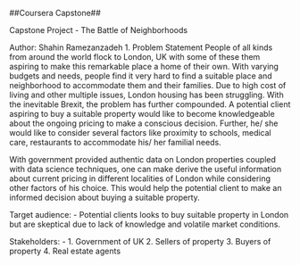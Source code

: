 ##Coursera Capstone##

Capstone Project - The Battle of Neighborhoods

Author: Shahin Ramezanzadeh
    1. Problem Statement
People of all kinds from around the world flock to London, UK with some of these them aspiring to make this remarkable place a home of their own. 
With varying budgets and needs, people find it very hard to find a suitable place and neighborhood to accommodate them and their families.
Due to high cost of living and other multiple issues, London housing has been struggling.
With the inevitable Brexit, the problem has further compounded. A potential client aspiring to buy a suitable property would like to become knowledgeable about the ongoing pricing to make a conscious decision.
Further, he/ she would like to consider several factors like proximity to schools, medical care, restaurants to accommodate his/ her familial needs.

With government provided authentic data on London properties coupled with data science techniques, one can make derive the useful information about current pricing in different localities of London while considering other factors of his choice. This would help the potential client to make an informed decision about buying a suitable property. 

Target audience: -
Potential clients looks to buy suitable property in London but are skeptical due to lack of knowledge and volatile market conditions.

Stakeholders: -
    1. Government of UK
    2. Sellers of property
    3. Buyers of property
    4. Real estate agents
